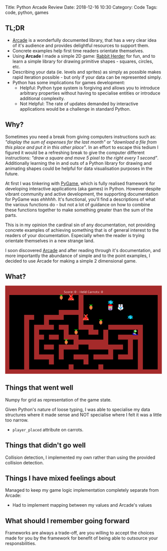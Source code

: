 Title: Python Arcade Review
Date: 2018-12-16 10:30
Category: Code
Tags: code, python, games

## TL;DR

- [Arcade](https://http//arcade.academy) is a wonderfully documented library, that has a very clear idea of it's audience and provides delightful resources to support them.
- Concrete examples help first time readers orientate themselves.
- Using **Arcade** I made a simple 2D game: [Rabbit Herder](https://github.com/ryancollingwood/arcade-rabbit-herder) for fun, and to learn a simple library for drawing primitive shapes - squares, circles, etc.
- Describing your data (ie. levels and sprites) as simply as possible makes rapid iteration possible - but only if your data can be represented simply.
- Python has some implications for games development:
    - Helpful: Python type system is forgiving and allows you to introduce arbitrary properties without having to specialise entities or introduce additional complexity.
    - Not Helpful: The rate of updates demanded by interactive applications would be a challenge in standard Python.

## Why?

Sometimes you need a break from giving computers instructions such as: *"display the sum of expenses for the last month"* or *"download a file from this place and put it in this other place"*. In an effort to escape this tedium I figured it would be a refreshing break to give the computer different instructions: *"draw a square and move 5 pixel to the right every 1 second"*.
Additionally learning the in and outs of a Python library for drawing and animating shapes could be helpful for data visualisation purposes in the future.

At first I was tinkering with [PyGame](https://www.pygame.org), which is fully realised framework for developing interactive applications (aka games) in Python. However despite vibrant community and active development, the supporting documentation for PyGame was *ehhhhh*. It's functional, you'll find a descriptions of what the various functions do - but not a lot of guidance on how to combine these functions together to make something greater than the sum of the parts.

This is in my opinion the cardinal sin of any documentation, not providing concrete examples of achieving something that is of general interest to the readers of your documentation. Especially when the reader is trying orientate themselves in a new strange land.

I soon discovered [Arcade](https://http//arcade.academy) and after reading through it's documentation, and more importantly the abundance of simple and to the point examples, I decided to use Arcade for making a simple 2 dimensional game.

## What?

![Preview of Rabbit Herder game](images/python_arcade_review/preview.gif)



## Things that went well

Numpy for grid as representation of the game state.

Given Python's nature of loose typing, I was able to specialise my data structures where it made sense and NOT specialise where I felt it was a little too narrow.
- `player_placed` attribute on carrots.

## Things that didn't go well

Collision detection, I implemented my own rather than using the provided collision detection.

## Things I have mixed feelings about

Managed to keep my game logic implementation completely separate from Arcade:
- Had to implement mapping between my values and Arcade's values


## What should I remember going forward
Frameworks are always a trade-off, are you willing to accept the choices made for you by the framework for benefit of being able to outsource your responsbilities.